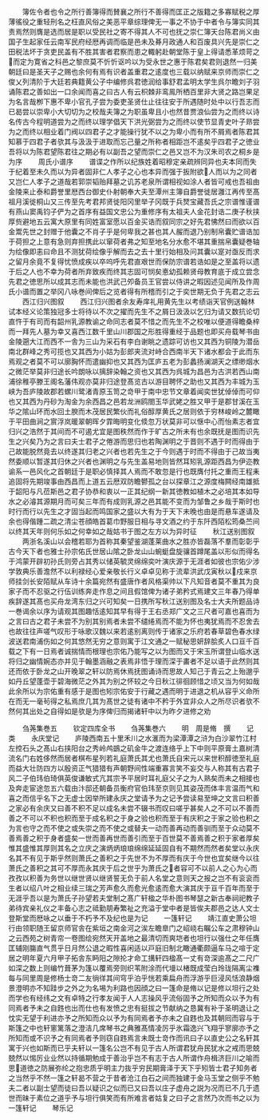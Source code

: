 <!-- { "loadSidebar": true } -->
　　簿佐令者也令之所行善簿得而賛襄之所行不善得而匡正之版籍之多寡赋税之厚薄徭役之重轻刑名之枉直风俗之美恶平章综理俾无一事之不协于中者令与簿实同其责焉然则膺是选而居是职以受民社之寄不得其人不可也抚之崇仁簿天台陈君尚义由国子生起家任云南军民府经厯再调而临是邑未及朞月政通人和百废具兴先是崇仁之田税法坏于贪吏民盖有不胜其害者君察而患之輙躬赴朝堂陈于皇上得请悉革烦苛之而定为寛省之科邑之黎庶莫不忻忻讴吟以为受永世之惠于陈君矣君则退然一归美朝廷曰是圣天子之赐也余何有焉有识者盖重君之逺度也三载以纳赋来京师而崇仁之俊乂列清阶于大廷若典籍黄公子中编修呉君徳润给事舒君孟明太学生呉尔瞻刘子羽诵陈君之善如出一口余闻而喜之曰古人有云枳棘非鸾鳯所栖百里非大贤之路岂果足为名言哉栁下惠不卑小官孔子尝为委吏圣贤仕止往往安于所遇随时处中以行吾志而已曷尝以崇卑小大切切为之校哉夫簿之为职虽卑且小也然昔贾浪仙尝为之而终以诗名传古今程明道尝为之而终以理学倡天下洪光弼尝为之而终以使节显青史叶子昻尝为之而终以相业着门阀以四君子之才能操行犹不以之为卑小而有所不屑焉者陈君其知慕于四君子者欤其与汲汲于进取而忘己量之所称者相距岂不逺矣乎四君子之徳业吾将以为陈君望陈君往之期必有以副吾之望而崇仁之邑又岂不为汉朱司农之桐乡是为序
　　周氏小谱序
　　谱谍之作所以纪族姓着昭穆定亲疏辨同异也夫本同而失于纪着至未久而以为异者固非仁人孝子之心也本异而强于扳附欲人而以为之同者又岂仁人孝子之道哉若郭崇韬贻拜墓之讥苏老泉所谓相视如涂人者皆可戒也吾祖由金陵来止泰和爵誉里厯西台御史仆射朝奉大夫至潭州主簿自爵誉徙居灉江再传至髙祖月溪徙桐山又三传至先考君邦贤徙阳冈里举子冈既于兵燹宝藏吾氏之宗谱惟谨谱有燕山窦禹钧子俨为之首序有益国文忠公为重修序有太祖夫人金花封诰二庚子秋挟厚赀避地五云寓大原里有同姓富室愿以百金买诰而叙同宗之好先君怫然曰而欲以百金鬻先世之封赠于他囊之不肖子乎是何卑我之甚也其人赧而退乃别制帛囊贮谱诰加于荷担之上意有急则弃担携此以窜荷者弗之知至地名分水愈不堪其重揣帛囊疑巻轴为绘像即恚曰命且不测犹荷绘像乎解而去之去十里行始相及问其囊以寔对亟反而求之留月余竟不复得忧愤成疾以卒呜呼先君直艰世而保防宗谱若诰如是之至盖将以遗于后之人也不幸为荷者所弃致疾而终其志固可悯矣悳幼孤赖贤母教育底于成立尝念先君之徳思所以成其志而未能也洪武己夘备员王官尝以侍讲之暇因述见闻所及作周氏小谱而置之举冈八咏巻间俾后之览者得有所稽而引之于奕世期无负于先君之志云
　　西江归兴图叙
　　西江归兴图者余友寿庠礼用黄先生以考绩诣天官例送翰林试本经义论策独冠多士将待以不次之擢而先生不之屑日汲汲以乞归为请又数抗论切直忤于有司而有韶州乳源教谕之命同志者莫不惜之而先生不之校唯以便道得瞻桑梓而一拜先人墓为幸又喜西江数千里山川郡国之形胜得重经于品题也即买舟载琴书由金陵遡大江而西不一舎为三山为采石有李白谢眺之遗踪可访也又其西为铜陵为潜岳南北群峰之秀可揽也又其西为小姑为彭郎夹流对峙合西南半天下诸水都会于此而东焉观之者莫不可以廓胸怀而遣幽抑也又其西为匡庐五老为彭蠡扬澜湖天之缥缈烟水之微茫举莫非归途长吟朗咏以摛辞染翰之资也又其西为呉城为昌邑为古洪若西山南浦徐稚亭滕王阁名藩伟观亦莫非归途登髙览古以游目聘怀之助也又其西为丰城为玉峡为吾庐陵故郡若螺川鹭渚青原玉笥之竒甲于南中忠节文章着闻奕世犹倬倬而可仰也又其西为丹砂为淘金为余西昌之邑若龙洲鸥閤玉华武姥之胜又甲于是郡甘溪在玉华之隂山环而水回土腴而木茂居民繁伙而礼俗醇厚黄氏之居则依于穷林峻岭之麓瞰于平田曲涧之賔浮岚暖翠朝晖夕霏晦明变化倐忽万状莫非可以惬中心而怡素志者宜归兴之浩然于其间而不可遏尤宜是图秩然而作于旷古之所未有也余既抚是图而识先生之兴矣乃为之言曰夫士君子之倦游而思归也若陶渊明之于晋则不遇于时而得由于己故能脱然竟去以终遂其归老之兴者也若先生之于今则遇于时而不得由于己故当夷然委顺以暂遂其归休之兴者也渊明之与先生盖易地则皆然耳矧乳源距西昌为伊迩教谕系一邑风化之首朝廷于是职必慎择其人焉而不敢忽是行也既膺付托之重而王程耒追固将先期竣事由西昌而上道五云厯双防瞻鬰孤之台以探章江之源度梅闗经南雄抵于韶阳与凡莅斯邑之君子协恭和衷以一正其纪纲一新其徳教如植木之必培其本如导水之必濬其源期月而可矣三年而有成则乳源之邑其能不变而为邹鲁之乡哉于斯时也时行而行以先生之才固当起而鸣国家之盛以大有为于天下未晚也由是而悬车遂请及余也得偕踵二疏之清尘苍顔皓首葛巾野服日相与寻文酒之约于东阡西陌松筠桑苎间以终其天年则何乐如之何幸如之哉姑书于图之左方以为异时征
　　秋江送别图叙
　　两浙名溪山以会稽若耶为首称其秦望鉴湖蓬莱曲水之胜亦皆磊落不羣而彰彰乎古今天下者也雅士孙宗佑氏世居山隂之卧龙山山蜿蜓盘旋骧首蹲尾盖以形似而得名于鸿蒙开辟初孙氏则旁占其秀以储英毓灵绵绵奕叶演庆源于无涯者如彼也宗佑少涉学敦典乐善澹然不以利禄经心爱亲敬长行义卓卓见称于流辈洪武戊寅秋以戍来京师挂剑长安陌赋从车诗十余篇宛然有盛唐作者风格渠帅以下凡知音者莫不重其为良家子而不忍驱之行伍训练奔走作息之间且假馆俾为诸子弟矜式焉建文三年春乃得单疾辞遂其髙也买舟龙湾东归之兴可知矣一日携所写秋江送别图及名士大夫所题品诗一巻谒余以序为请观其图趣恬逺知其早有得于王右丞郑广文之三尺者可嘉也喜而为之言曰古之君子未尝不为别其别焉者未尝不缱绻焉而不能为怀也夷犹焉而不忍舍去也故往往声嗟气叹形于咏歌汉魏以来若逺别离则传于诸家之乐府若春草碧色春水绿波送君南浦伤如之何其悠然无穷之意则寓于江文通之一赋秘思妍辞脍炙人口亘千百载之下有一日焉者诚揣情而根理也宗佑乃能写之以为图而又于宋玉所谓登山临水送将归之幽情婉态亦并见于翰墨涵融之表焉非悟于理而深于畵者不足以语于此然则其还而依于卧龙之山开晚翠之轩以防焉休焉抚图诵诗而思故人知己于青云之上殆邈乎如丹丘望蓬壶于碧海微茫之外其为别之怀较之今日秋江徘徊顾惜之顷又当为何如哉此余所以为宗佑重有感于是图也矧宗佑安于行藏之遇而明于进退之机从容乎义命所在而无一毫茍得之私焉庶几其为髙世之徒有诸中不矜于外宜非众人之所尽识者欤不然何其出处之自得如是欤是为序俾归而揭诸轩中以为昨夕进修之劝












　　刍荛集巻五
　　钦定四库全书
　　刍荛集巻六
　　明　周是脩　撰
　　记类
　　永庆堂记
　　庐陵西南五十里禾川之水滙而为梁潭潭之浒为白沙翠竹江村左控石头之髙山右挟阳台之秀岭鸬鷀之矶金牛之渡连络乎上下中则平原膏土嘉树清流名门右姓侈然而居者棋布星列若礼庭萧氏其尤也萧氏自宋元以来世积醇徳至礼庭而益大壮防四方以殷资正气猎猎有声朝野间性端重寡言笑不妄交与人称其有古君子风二子伯玮伯琦俱英俊谦敏式亢其宗予平居时耳礼庭父子之为人熟矣而未之相接也及奔走宦途忽五六载由汴邸还朝备员衡府官伯玮至京则见其姿茂而体丰言温而气和喜之而信乎名下之无虚士因举所建永庆之堂请予为之记予尝读易至坤之文言曰积善之家必有余庆又曰善不积不足以成名未尝不辍书而叹曰嗟乎甚矣人之不可以不善而善之不可以不积也积而至于成名积之于身之验也积而至于有庆积之于家之验也积之为言也守之而不使之或失崇之而不使之或替夫一动而善再动而善驯而至于众动莫不善焉善之积于身者盛矣一世而善再世而善引而至于百世莫不善焉善之积于家者厚矣惟其盛惟其厚则其名之立庆之演炳炳琅琅绵绵延延固自有不期然而然者矣堂以永庆名其不有见于斯乎然则萧氏之善积之于先世不为不厚而有庆于今世也宜矣继今以往萧氏之善积之其可不厚而永其庆于后之世乎为萧氏之者容可不以前人之心为心而孜孜以积善为务世以继世贤以继贤誓无负于前人名堂之意则天之报之岂不有衮衮而生者以绍八叶之相业续三瑞之芳声愈久而愈光愈逺而愈大演其庆于亘千百年而至于无涯乎吾以是为萧氏子孙望若夫堂制之髙广轩楹之华朴图书琴瑟之新古奉祠祀教子弟待宾亲礼仪之丰备心志之祗勤朋寿繁祉之充溢于堂中者是皆俟夫郡邑之达人文士登斯堂而厯咏之以垂于不朽予不及纪也是为记
　　一篷轩记
　　靖江直史萧公坦行由领职随王留京师官舎在紫垣之南金河之涘左瞻臯门之岹峣右瞩公车之肃穆钟山之云西苑之树青帘一卷图绘宛然天开盖地之最清切而爽垲者也坦行以强仕之年任膺匡辅刚膓直气贯乎日月然公退之暇性喜闲适以戸庭旧制北瞰通衢颇逼车马之喧于定居之明年夏六月甲子拓舎东眄阳之隙抡才命工搆轩四楹髙一丈有竒深逾髙之二尺广如深之数上则编竹葺茅为篷以覆焉旁则织苇附涂而代墁以楮既成莹白玲珑隔离尘襍每与同里周是修杨士竒二友徜徉其间穹乎泊乎恍若乘扁舟而浮游乎巨浸风恬浪静烟景澄明亦不知跬步之外之为名埸为利路也因顔之曰一篷命是脩以记是修以坦行之处而学也有经纬之文有卓特之行孝友闻于人人志操风乎流俗固予之所知而众以予为有同焉者予未之自韪也出而仕也有发愤之忠有挺拔之节献纳之恳冀有补于圣明退让之忱实无望于利进亦予之所知而众以予为有同焉者予亦未之自韪也及其朝囘而容与于斯篷之中也轩窻篱落之澄洁几席琴书之典雅髙情凌厉乎氷霜逸兴飞翔乎寥廓亦予之所知而或不识予之有同焉者予则窃自韪焉言未既士竒作而讯曰子以直史公之名轩其寓于兴也如斯而已乎夫轩以一篷名公岂不有见于古人所谓君犹舟民犹水之戒而思兢兢然以惕厉业业然以持循期勉成于善治乎岂不有志于古人所谓作舟楫济巨川之喻而思道徳之防展弥纶之抱忠质乎明主力抜乎穷民期膏泽于天下乎矧皆士君子知务者之当然乎不然一篷之轩曷不营之于昔者沧江白石之间而独建于金马玉堂之侧乎不勉夫二者以副士望而徒曰吾以疑识之似而已又曰吾以庄子虚舟之説为况而已不几于遗世而昧于素位之道乎予与坦行俱笑而有所难言者姑复之曰子之言然乃次而书之以为一篷轩记
　　琴乐记

